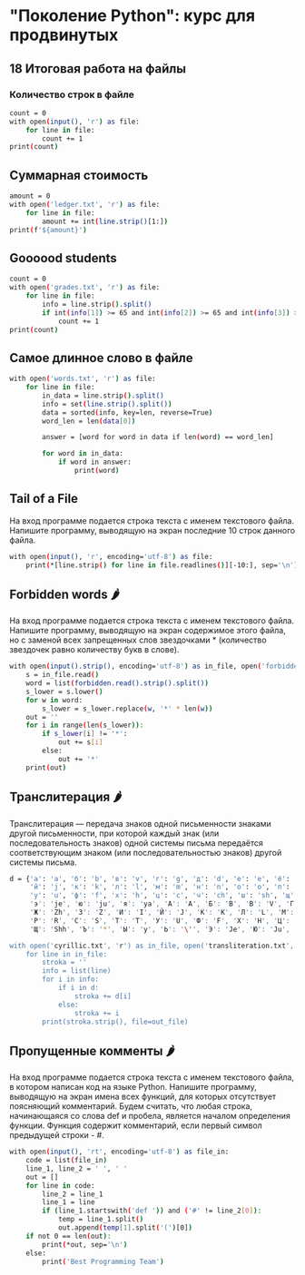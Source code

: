 # "Поколение Python": курс для продвинутых
## 18 Итоговая работа на файлы
### Количество строк в файле
```sh
count = 0
with open(input(), 'r') as file:
    for line in file:
        count += 1
print(count)
```
## Суммарная стоимость
```sh
amount = 0
with open('ledger.txt', 'r') as file:
    for line in file:
        amount += int(line.strip()[1:])
print(f'${amount}')
```
## Goooood students
```sh
count = 0
with open('grades.txt', 'r') as file:
    for line in file:
        info = line.strip().split()
        if int(info[1]) >= 65 and int(info[2]) >= 65 and int(info[3]) >= 65:
            count += 1
print(count)
```
## Самое длинное слово в файле
```sh
with open('words.txt', 'r') as file:
    for line in file:
        in_data = line.strip().split()
        info = set(line.strip().split())
        data = sorted(info, key=len, reverse=True)
        word_len = len(data[0])

        answer = [word for word in data if len(word) == word_len]

        for word in in_data:
            if word in answer:
                print(word)
```
## Tail of a File
На вход программе подается строка текста с именем текстового файла. Напишите программу, выводящую на экран последние 10 строк данного файла.
```sh
with open(input(), 'r', encoding='utf-8') as file:
    print(*[line.strip() for line in file.readlines()][-10:], sep='\n')
```
## Forbidden words 🌶️
На вход программе подается строка текста с именем текстового файла. Напишите программу, выводящую на экран содержимое этого файла, но с заменой всех запрещенных слов звездочками * (количество звездочек равно количеству букв в слове).
```sh
with open(input().strip(), encoding='utf-8') as in_file, open('forbidden_words.txt', encoding='utf-8') as forbidden:
    s = in_file.read()
    word = list(forbidden.read().strip().split())
    s_lower = s.lower()
    for w in word:
        s_lower = s_lower.replace(w, '*' * len(w))
    out = ''
    for i in range(len(s_lower)):
        if s_lower[i] != '*':
            out += s[i]
        else:
            out += '*'
    print(out)
```
## Транслитерация 🌶️
Транслитерация — передача знаков одной письменности знаками другой письменности, при которой каждый знак (или последовательность знаков) одной системы письма передаётся соответствующим знаком (или последовательностью знаков) другой системы письма.
```sh
d = {'а': 'a', 'б': 'b', 'в': 'v', 'г': 'g', 'д': 'd', 'е': 'e', 'ё': 'jo', 'ж': 'zh', 'з': 'z', 'и': 'i',
     'й': 'j', 'к': 'k', 'л': 'l', 'м': 'm', 'н': 'n', 'о': 'o', 'п': 'p', 'р': 'r', 'с': 's', 'т': 't',
     'у': 'u', 'ф': 'f', 'х': 'h', 'ц': 'c', 'ч': 'ch', 'ш': 'sh', 'щ': 'shh', 'ъ': '*', 'ы': 'y', 'ь': '\'',
     'э': 'je', 'ю': 'ju', 'я': 'ya', 'А': 'A', 'Б': 'B', 'В': 'V', 'Г': 'G', 'Д': 'D', 'Е': 'E', 'Ё': 'Jo',
     'Ж': 'Zh', 'З': 'Z', 'И': 'I', 'Й': 'J', 'К': 'K', 'Л': 'L', 'М': 'M', 'Н': 'N', 'О': 'O', 'П': 'P',
     'Р': 'R', 'С': 'S', 'Т': 'T', 'У': 'U', 'Ф': 'F', 'Х': 'H', 'Ц': 'C', 'Ч': 'Ch', 'Ш': 'Sh',
     'Щ': 'Shh', 'Ъ': '*', 'Ы': 'y', 'Ь': '\'', 'Э': 'Je', 'Ю': 'Ju', 'Я': 'Ya'}

with open('cyrillic.txt', 'r') as in_file, open('transliteration.txt', 'w') as out_file:
    for line in in_file:
        stroka = ''
        info = list(line)
        for i in info:
            if i in d:
                stroka += d[i]
            else:
                stroka += i
        print(stroka.strip(), file=out_file)
```
## Пропущенные комменты 🌶️
На вход программе подается строка текста с именем текстового файла, в котором написан код на языке Python. Напишите программу, выводящую на экран имена всех функций, для которых отсутствует поясняющий комментарий. Будем считать, что любая строка, начинающаяся со слова def и пробела, является началом определения функции. Функция содержит комментарий, если первый символ предыдущей строки - #.
```sh
with open(input(), 'rt', encoding='utf-8') as file_in:
    code = list(file_in)
    line_1, line_2 = ' ', ' '
    out = []
    for line in code:
        line_2 = line_1
        line_1 = line
        if (line_1.startswith('def ')) and ('#' != line_2[0]):
            temp = line_1.split()
            out.append(temp[1].split('(')[0])
    if not 0 == len(out):
        print(*out, sep='\n')
    else:
        print('Best Programming Team')
```
